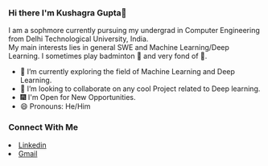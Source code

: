### Hi there I'm Kushagra Gupta👋

<!--**Kushagra1312/Kushagra1312** is a ✨ _special_ ✨ repository because its `README.md` (this file) appears on your GitHub profile.--!>

I am a sophmore currently pursuing my undergrad in Computer Engineering from Delhi Technological University, India.
<br>
My main interests lies in general SWE and Machine Learning/Deep Learning. I sometimes play badminton 🏸 and very fond of 🐶. 
<br>
<ul>
  <li> 🔭 I’m currently exploring the field of Machine Learning and Deep Learning.</li>
  <li> 👯 I’m looking to collaborate on any cool Project related to Deep learning.</li>
  <li> 🎆 I'm Open for New Opportunities.
  <li> 😄 Pronouns: He/Him</li>
 </ul>
 
 <h3>Connect With Me</h3>
<li><a href="https://www.linkedin.com/in/kushagra-gupta-47b312197/">Linkedin</a></li>
<li><a href = "mailto: gkushagra48@gmail.com">Gmail</a></li>

